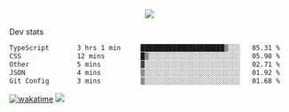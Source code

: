 <h3 align="center">
  <a href="https://github.com/spoopy2023">
      <img src="https://github-profile-trophy.vercel.app/?username=Spoopy2023&no-bg=true&no-frame=true">
  </a>
</h3>

Dev stats
<!--START_SECTION:waka-->

```txt
TypeScript       3 hrs 1 min     █████████████████████▒░░░   85.31 %
CSS              12 mins         █▒░░░░░░░░░░░░░░░░░░░░░░░   05.98 %
Other            5 mins          ▓░░░░░░░░░░░░░░░░░░░░░░░░   02.71 %
JSON             4 mins          ▒░░░░░░░░░░░░░░░░░░░░░░░░   01.92 %
Git Config       3 mins          ▒░░░░░░░░░░░░░░░░░░░░░░░░   01.68 %
```

<!--END_SECTION:waka-->
[![wakatime](https://wakatime.com/badge/user/018ece4c-ff65-47b1-86a2-26e4e720c978.svg)](https://wakatime.com/@mac_g)
<img src="https://camo.githubusercontent.com/935c1e1091fb0ce9d975d06263ed4bc014721cd7e52b557f59b07c85da01afe3/68747470733a2f2f6b6f6d617265762e636f6d2f67687076632f3f757365726e616d653d5843726166744d616e3532266c6162656c3d566965777326636f6c6f723d626c7565267374796c653d706c6173746963">
